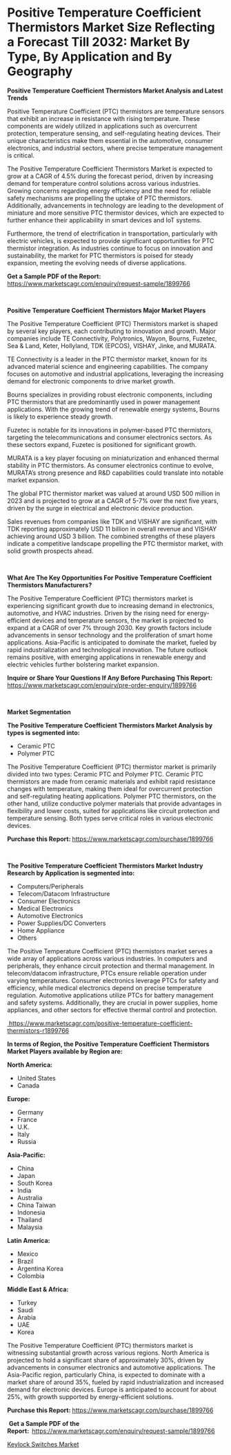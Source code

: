 <p><h1>Positive Temperature Coefficient Thermistors Market Size Reflecting a Forecast Till 2032: Market By Type, By Application and By Geography</h1></p><p><strong>Positive Temperature Coefficient Thermistors Market Analysis and Latest Trends</strong></p>
<p><p>Positive Temperature Coefficient (PTC) thermistors are temperature sensors that exhibit an increase in resistance with rising temperature. These components are widely utilized in applications such as overcurrent protection, temperature sensing, and self-regulating heating devices. Their unique characteristics make them essential in the automotive, consumer electronics, and industrial sectors, where precise temperature management is critical.</p><p>The Positive Temperature Coefficient Thermistors Market is expected to grow at a CAGR of 4.5% during the forecast period, driven by increasing demand for temperature control solutions across various industries. Growing concerns regarding energy efficiency and the need for reliable safety mechanisms are propelling the uptake of PTC thermistors. Additionally, advancements in technology are leading to the development of miniature and more sensitive PTC thermistor devices, which are expected to further enhance their applicability in smart devices and IoT systems.</p><p>Furthermore, the trend of electrification in transportation, particularly with electric vehicles, is expected to provide significant opportunities for PTC thermistor integration. As industries continue to focus on innovation and sustainability, the market for PTC thermistors is poised for steady expansion, meeting the evolving needs of diverse applications.</p></p>
<p><strong>Get a Sample PDF of the Report:&nbsp;</strong> <a href="https://www.marketscagr.com/enquiry/request-sample/1899766?utm_campaign=2447&utm_medium=2&utm_source=Github&utm_content=ia&utm_term=11022025&utm_id=positive-temperature-coefficient-thermistors">https://www.marketscagr.com/enquiry/request-sample/1899766</a></p>
<p>&nbsp;</p>
<p><strong>Positive Temperature Coefficient Thermistors Major Market Players</strong></p>
<p><p>The Positive Temperature Coefficient (PTC) Thermistors market is shaped by several key players, each contributing to innovation and growth. Major companies include TE Connectivity, Polytronics, Wayon, Bourns, Fuzetec, Sea & Land, Keter, Hollyland, TDK (EPCOS), VISHAY, Jinke, and MURATA.</p><p>TE Connectivity is a leader in the PTC thermistor market, known for its advanced material science and engineering capabilities. The company focuses on automotive and industrial applications, leveraging the increasing demand for electronic components to drive market growth.</p><p>Bourns specializes in providing robust electronic components, including PTC thermistors that are predominantly used in power management applications. With the growing trend of renewable energy systems, Bourns is likely to experience steady growth.</p><p>Fuzetec is notable for its innovations in polymer-based PTC thermistors, targeting the telecommunications and consumer electronics sectors. As these sectors expand, Fuzetec is positioned for significant growth.</p><p>MURATA is a key player focusing on miniaturization and enhanced thermal stability in PTC thermistors. As consumer electronics continue to evolve, MURATA’s strong presence and R&D capabilities could translate into notable market expansion.</p><p>The global PTC thermistor market was valued at around USD 500 million in 2023 and is projected to grow at a CAGR of 5-7% over the next five years, driven by the surge in electrical and electronic device production.</p><p>Sales revenues from companies like TDK and VISHAY are significant, with TDK reporting approximately USD 11 billion in overall revenue and VISHAY achieving around USD 3 billion. The combined strengths of these players indicate a competitive landscape propelling the PTC thermistor market, with solid growth prospects ahead.</p></p>
<p>&nbsp;</p>
<p><strong>What Are The Key Opportunities For Positive Temperature Coefficient Thermistors Manufacturers?</strong></p>
<p><p>The Positive Temperature Coefficient (PTC) thermistors market is experiencing significant growth due to increasing demand in electronics, automotive, and HVAC industries. Driven by the rising need for energy-efficient devices and temperature sensors, the market is projected to expand at a CAGR of over 7% through 2030. Key growth factors include advancements in sensor technology and the proliferation of smart home applications. Asia-Pacific is anticipated to dominate the market, fueled by rapid industrialization and technological innovation. The future outlook remains positive, with emerging applications in renewable energy and electric vehicles further bolstering market expansion.</p></p>
<p><strong>Inquire or Share Your Questions If Any Before Purchasing This Report:</strong> <a href="https://www.marketscagr.com/enquiry/pre-order-enquiry/1899766?utm_campaign=2447&utm_medium=2&utm_source=Github&utm_content=ia&utm_term=11022025&utm_id=positive-temperature-coefficient-thermistors">https://www.marketscagr.com/enquiry/pre-order-enquiry/1899766</a></p>
<p>&nbsp;</p>
<p><strong>Market Segmentation</strong></p>
<p><strong>The Positive Temperature Coefficient Thermistors Market Analysis by types is segmented into:</strong></p>
<p><ul><li>Ceramic PTC</li><li>Polymer PTC</li></ul></p>
<p><p>The Positive Temperature Coefficient (PTC) thermistor market is primarily divided into two types: Ceramic PTC and Polymer PTC. Ceramic PTC thermistors are made from ceramic materials and exhibit rapid resistance changes with temperature, making them ideal for overcurrent protection and self-regulating heating applications. Polymer PTC thermistors, on the other hand, utilize conductive polymer materials that provide advantages in flexibility and lower costs, suited for applications like circuit protection and temperature sensing. Both types serve critical roles in various electronic devices.</p></p>
<p><strong>Purchase this Report:&nbsp;</strong><a href="https://www.marketscagr.com/purchase/1899766?utm_campaign=2447&utm_medium=2&utm_source=Github&utm_content=ia&utm_term=11022025&utm_id=positive-temperature-coefficient-thermistors">https://www.marketscagr.com/purchase/1899766</a></p>
<p>&nbsp;</p>
<p><strong>The Positive Temperature Coefficient Thermistors Market Industry Research by Application is segmented into:</strong></p>
<p><ul><li>Computers/Peripherals</li><li>Telecom/Datacom Infrastructure</li><li>Consumer Electronics</li><li>Medical Electronics</li><li>Automotive Electronics</li><li>Power Supplies/DC Converters</li><li>Home Appliance</li><li>Others</li></ul></p>
<p><p>The Positive Temperature Coefficient (PTC) thermistors market serves a wide array of applications across various industries. In computers and peripherals, they enhance circuit protection and thermal management. In telecom/datacom infrastructure, PTCs ensure reliable operation under varying temperatures. Consumer electronics leverage PTCs for safety and efficiency, while medical electronics depend on precise temperature regulation. Automotive applications utilize PTCs for battery management and safety systems. Additionally, they are crucial in power supplies, home appliances, and other sectors for effective thermal control and protection.</p></p>
<p><a href="https://www.marketscagr.com/positive-temperature-coefficient-thermistors-r1899766?utm_campaign=2447&utm_medium=2&utm_source=Github&utm_content=ia&utm_term=11022025&utm_id=positive-temperature-coefficient-thermistors">&nbsp;https://www.marketscagr.com/positive-temperature-coefficient-thermistors-r1899766</a></p>
<p><strong>In terms of Region, the Positive Temperature Coefficient Thermistors Market Players available by Region are:</strong></p>
<p>
    <p> <strong> North America: </strong>
        <ul>
            <li>United States</li>
            <li>Canada</li>
        </ul>
        </p> 
    <p> <strong> Europe: </strong>
        <ul>
            <li>Germany</li>
            <li>France</li>
            <li>U.K.</li>
            <li>Italy</li>
            <li>Russia</li>
        </ul>
        </p> 
    <p> <strong> Asia-Pacific: </strong>
        <ul>
            <li>China</li>
            <li>Japan</li>
            <li>South Korea</li>
            <li>India</li>
            <li>Australia</li>
            <li>China Taiwan</li>
            <li>Indonesia</li>
            <li>Thailand</li>
            <li>Malaysia</li>
        </ul>
        </p> 
    <p> <strong> Latin America: </strong>
        <ul>
            <li>Mexico</li>
            <li>Brazil</li>
            <li>Argentina Korea</li>
            <li>Colombia</li>
        </ul>
        </p> 
    <p> <strong> Middle East & Africa: </strong>
        <ul>
            <li>Turkey</li>
            <li>Saudi</li>
            <li>Arabia</li>
            <li>UAE</li>
            <li>Korea</li>
        </ul>
    </p>
    </p>
<p><p>The Positive Temperature Coefficient (PTC) thermistors market is witnessing substantial growth across various regions. North America is projected to hold a significant share of approximately 30%, driven by advancements in consumer electronics and automotive applications. The Asia-Pacific region, particularly China, is expected to dominate with a market share of around 35%, fueled by rapid industrialization and increased demand for electronic devices. Europe is anticipated to account for about 25%, with growth supported by energy-efficient solutions.</p></p>
<p><strong>Purchase this Report: </strong><a href="https://www.marketscagr.com/purchase/1899766?utm_campaign=2447&utm_medium=2&utm_source=Github&utm_content=ia&utm_term=11022025&utm_id=positive-temperature-coefficient-thermistors">https://www.marketscagr.com/purchase/1899766</a></p>
<p>&nbsp;<strong>Get a Sample PDF of the Report:&nbsp;&nbsp;</strong><a href="https://www.marketscagr.com/enquiry/request-sample/1899766?utm_campaign=2447&utm_medium=2&utm_source=Github&utm_content=ia&utm_term=11022025&utm_id=positive-temperature-coefficient-thermistors">https://www.marketscagr.com/enquiry/request-sample/1899766</a></p>
<p><strong></strong></p>
<p><p><a href="https://github.com/katonmarti489/Market-Research-Report-List-1/blob/main/keylock-switches-market.md?utm_campaign=2447&utm_medium=2&utm_source=Github&utm_content=ia&utm_term=11022025&utm_id=positive-temperature-coefficient-thermistors">Keylock Switches Market</a></p></p>